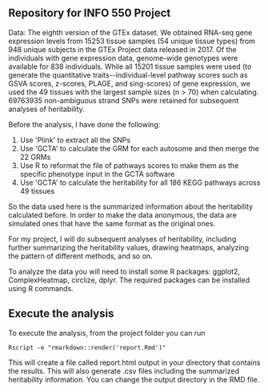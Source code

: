 ## Repository for INFO 550 Project

Data: The eighth version of the GTEx dataset. We obtained RNA-seq gene expression levels from 15253 tissue samples (54 unique tissue types) from 948 unique subjects in the GTEx Project data released in 2017. Of the individuals with gene expression data, genome-wide genotypes were available for 838 individuals. While all 15201 tissue samples were used (to generate the quantitative traits--individual-level pathway scores such as GSVA scores, z-scores, PLAGE, and sing-scores) of gene expression, we used the 49 tissues with the largest sample sizes (n > 70) when calculating. 69763935 non-ambiguous strand SNPs were retained for subsequent analyses of heritability. 

Before the analysis, I have done the following:
1. Use 'Plink' to extract all the SNPs
2. Use 'GCTA' to calculate the GRM for each autosome and then merge the 22 GRMs
3. Use R to reformat the file of pathways scores to make them as the specific phenotype input in the GCTA software
4. Use 'GCTA' to calculate the heritability for all 186 KEGG pathways across 49 tissues

So the data used here is the summarized information about the heritability calculated before. In order to make the data anonymous, the data are simulated ones that have the same format as the original ones. 

For my project, I will do subsequent analyses of heritability, including further summarizing the heritability values, drawing heatmaps, analyzing the pattern of different methods, and so on.

To analyze the data you will need to install some R packages: ggplot2, ComplexHeatmap, circlize, dplyr. The required packages can be installed using R commands.

## Execute the analysis

To execute the analysis, from the project folder you can run

```{r}
Rscript -e "rmarkdown::render('report.Rmd')"
```

This will create a file called report.html output in your directory that contains the results. This will also generate .csv files including the summarized heritability information. You can change the output directory in the RMD file.